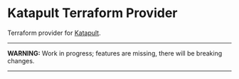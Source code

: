 # Katapult Terraform Provider

Terraform provider for <a href="https://katapult.io">Katapult</a>.

---

**WARNING:** Work in progress; features are missing, there will be breaking
changes.

---
